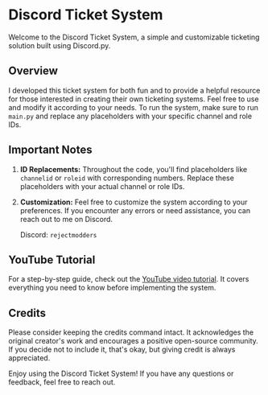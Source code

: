 # Discord Ticket System

Welcome to the Discord Ticket System, a simple and customizable ticketing solution built using Discord.py.

## Overview

I developed this ticket system for both fun and to provide a helpful resource for those interested in creating their own ticketing systems. Feel free to use and modify it according to your needs. To run the system, make sure to run `main.py` and replace any placeholders with your specific channel and role IDs.

## Important Notes

1. **ID Replacements:** Throughout the code, you'll find placeholders like `channelid` or `roleid` with corresponding numbers. Replace these placeholders with your actual channel or role IDs.

2. **Customization:** Feel free to customize the system according to your preferences. If you encounter any errors or need assistance, you can reach out to me on Discord.

   Discord: `rejectmodders`

## YouTube Tutorial

For a step-by-step guide, check out the [YouTube video tutorial](https://youtu.be/SFsj3neYjrk). It covers everything you need to know before implementing the system.

## Credits

Please consider keeping the credits command intact. It acknowledges the original creator's work and encourages a positive open-source community. If you decide not to include it, that's okay, but giving credit is always appreciated.

Enjoy using the Discord Ticket System! If you have any questions or feedback, feel free to reach out.
